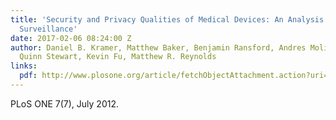 ```yaml
---
title: 'Security and Privacy Qualities of Medical Devices: An Analysis of FDA Postmarket
  Surveillance'
date: 2017-02-06 08:24:00 Z
author: Daniel B. Kramer, Matthew Baker, Benjamin Ransford, Andres Molina-Markham,
  Quinn Stewart, Kevin Fu, Matthew R. Reynolds
links:
  pdf: http://www.plosone.org/article/fetchObjectAttachment.action?uri=info%3Adoi%2F10.1371%2Fjournal.pone.0040200&representation=PDF
---
```


PLoS ONE 7(7), July 2012.